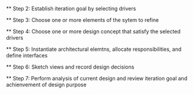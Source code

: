 ** Step 2: Establish iteration goal by selecting drivers

** Step 3: Choose one or more elements of the sytem to refine

** Step 4: Choose one or more design concept that satisfy the selected drivers

** Step 5: Instantiate architectural elemtns, allocate responsibilities, and define interfaces

** Step 6: Sketch views and record design decisions

** Step 7: Perform analysis of current design and review iteration goal and achienvement of design purpose





















